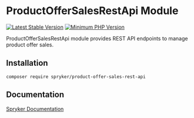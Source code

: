 # ProductOfferSalesRestApi Module
[![Latest Stable Version](https://poser.pugx.org/spryker/product-offer-sales-rest-api/v/stable.svg)](https://packagist.org/packages/spryker/product-offer-sales-rest-api)
[![Minimum PHP Version](https://img.shields.io/badge/php-%3E%3D%207.4-8892BF.svg)](https://php.net/)

ProductOfferSalesRestApi module provides REST API endpoints to manage product offer sales.

## Installation

```
composer require spryker/product-offer-sales-rest-api
```

## Documentation

[Spryker Documentation](https://docs.spryker.com)
